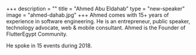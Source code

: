 +++
description = ""
title = "Ahmed  Abu Eldahab"
type = "new-speaker"
image = "ahmed-dahab.jpg"
+++
Ahmed comes with 15+ years of experience in software engineering.  He is an entrepreneur, public speaker, technology advocate, web & mobile consultant.  Ahmed is the Founder of FlutterEgypt Community.

He spoke in 15 events during 2018.